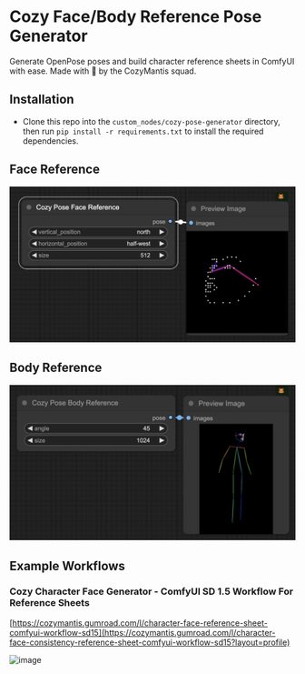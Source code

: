 # Cozy Face/Body Reference Pose Generator

Generate OpenPose poses and build character reference sheets in ComfyUI with ease. Made with 💚 by the CozyMantis squad.

## Installation

- Clone this repo into the `custom_nodes/cozy-pose-generator` directory, then run `pip install -r requirements.txt` to install the required dependencies.

## Face Reference

![Face Pose Generator](./assets/face1.jpeg)

## Body Reference

![Body Pose Generator](./assets/body1.jpeg)

## Example Workflows

### Cozy Character Face Generator - ComfyUI SD 1.5 Workflow For Reference Sheets

[https://cozymantis.gumroad.com/l/character-face-reference-sheet-comfyui-workflow-sd15](https://cozymantis.gumroad.com/l/character-face-consistency-reference-sheet-comfyui-workflow-sd15?layout=profile)

![image](https://github.com/cozymantis/cozy-utils-comfyui-nodes/assets/5381731/7d92bb7b-bc50-4b9e-b9ff-69c399cd869b)
